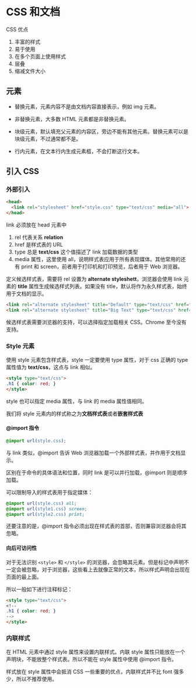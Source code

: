 # CSS 和文档

CSS 优点

1. 丰富的样式
1. 易于使用
1. 在多个页面上使用样式
1. 层叠
1. 缩减文件大小

## 元素

- 替换元素，元素内容不是由文档内容直接表示，例如 img 元素。
- 非替换元素，大多数 HTML 元素都是非替换元素。

- 块级元素，默认填充父元素的内容区，旁边不能有其他元素。替换元素可以是块级元素，不过通常都不是。
- 行内元素，在文本行内生成元素框，不会打断这行文本。

## 引入 CSS

### 外部引入

```html
<head>
  <link rel="stylesheet" href="style.css" type="text/css" media="all">
</head>
```

link 必须放在 head 元素中

1. rel 代表关系 **relation**
1. href 是样式表的 URL
1. type 总是 **text/css** 这个值描述了 link 加载数据的类型
1. media 属性，这里使用 all，说明样式表应用于所有表现媒体。其他常用的还有 print 和 screen，前者用于打印机和打印预览，后者用于 Web 浏览器。

定义候选样式表，需要将 rel 设置为 **alternate styleshett**，浏览器会使用 link 元素的 **title** 属性生成候选样式列表。如果没有 title，默认将作为永久样式表，始终用于文档的显示。

```html
<link rel="alternate stylesheet" title="Default" type="text/css" href="style.css">
<link rel="alternate stylesheet" title="Big Text" type="text/css" href="bigtext.css">
```

候选样式表需要浏览器的支持，可以选择指定加载相关 CSS。Chrome 至今没有支持。

### Style 元素

使用 style 元素包含样式表，style 一定要使用 type 属性，对于 css 正确的 type 属性值为 **text/css**，这点与 link 相似。

```html
<style type="text/css">
.h1 { color: red; }
</style>
```

style 也可以指定 media 属性，与 link 的 media 属性值相同。

我们将 style 元素内的样式称之为**文档样式表**或者**嵌套样式表**

#### @import 指令

```css
@import url(style.css);
```

与 link 类似，@import 告诉 Web 浏览器加载一个外部样式表，并作用于文档显示。

区别在于命令的具体语法和位置，同时 link 是可以并行加载，@import 则是顺序加载。

可以限制导入的样式表用于指定媒体：

```css
@import url(style.css) all;
@import url(style1.css) screen;
@import url(style2.css) print;
```

还要注意的是，@import 指令必须出现在样式表的首部，否则兼容浏览器会将其忽略。

#### 向后可访问性

对于无法识别 `<style>` 和 `</style>` 的浏览器，会忽略其元素。但是标记中声明不一定会被忽略，对于浏览器，这些看上去就像正常的文本，所以样式声明会出现在页面的最上面。

所以一般如下进行注释标记：

```html
<style type="text/css">
<!--
.h1 { color: red; }
-->
</style>
```

### 内联样式

在 HTML 元素中通过 style 属性来设置内联样式。内联 style 属性只能放在一个声明块，不能放整个样式表。所以不能在 style 属性中使用 @import 指令。

样式放在 style 属性中会抵消 CSS 一些重要的优点，内联样式并不比 font 强多少，所以不推荐使用。